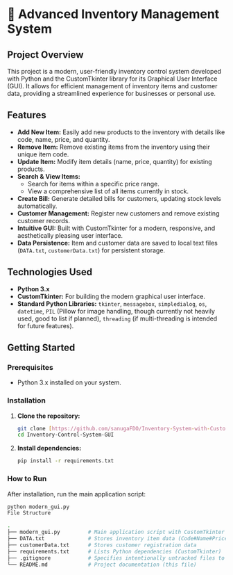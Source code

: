 # 🏪 Advanced Inventory Management System

## Project Overview
This project is a modern, user-friendly inventory control system developed with Python and the CustomTkinter library for its Graphical User Interface (GUI). It allows for efficient management of inventory items and customer data, providing a streamlined experience for businesses or personal use.

## Features
-   **Add New Item:** Easily add new products to the inventory with details like code, name, price, and quantity.
-   **Remove Item:** Remove existing items from the inventory using their unique item code.
-   **Update Item:** Modify item details (name, price, quantity) for existing products.
-   **Search & View Items:**
    -   Search for items within a specific price range.
    -   View a comprehensive list of all items currently in stock.
-   **Create Bill:** Generate detailed bills for customers, updating stock levels automatically.
-   **Customer Management:** Register new customers and remove existing customer records.
-   **Intuitive GUI:** Built with CustomTkinter for a modern, responsive, and aesthetically pleasing user interface.
-   **Data Persistence:** Item and customer data are saved to local text files (`DATA.txt`, `customerData.txt`) for persistent storage.

## Technologies Used
-   **Python 3.x**
-   **CustomTkinter:** For building the modern graphical user interface.
-   **Standard Python Libraries:** `tkinter`, `messagebox`, `simpledialog`, `os`, `datetime`, `PIL` (Pillow for image handling, though currently not heavily used, good to list if planned), `threading` (if multi-threading is intended for future features).

## Getting Started

### Prerequisites
-   Python 3.x installed on your system.

### Installation
1.  **Clone the repository:**
    ```bash
    git clone [https://github.com/sanugaFDO/Inventory-System-with-CustomTkinter.git]
    cd Inventory-Control-System-GUI
    ```

2.  **Install dependencies:**
    ```bash
    pip install -r requirements.txt
    ```

### How to Run
After installation, run the main application script:
```bash
python modern_gui.py
File Structure

.
├── modern_gui.py         # Main application script with CustomTkinter GUI logic
├── DATA.txt              # Stores inventory item data (Code#Name#Price#Quantity)
├── customerData.txt      # Stores customer registration data
├── requirements.txt      # Lists Python dependencies (CustomTkinter)
├── .gitignore            # Specifies intentionally untracked files to ignore
└── README.md             # Project documentation (this file)
